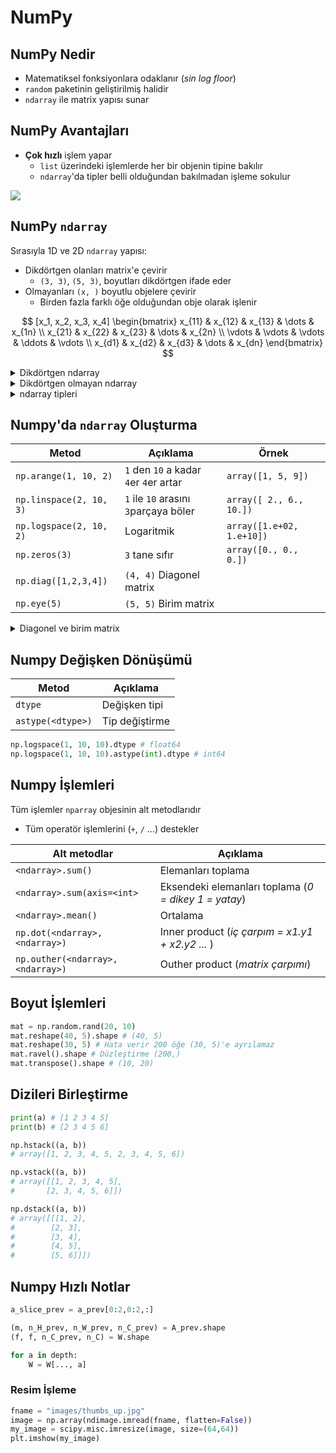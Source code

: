 # NumPy <!-- omit in toc -->

## NumPy Nedir

- Matematiksel fonksiyonlara odaklanır (_sin log floor_)
- `random` paketinin geliştirilmiş halidir
- `ndarray` ile matrix yapısı sunar

## NumPy Avantajları

- **Çok hızlı** işlem yapar
  - `list` üzerindeki işlemlerde her bir objenin tipine bakılır
  - `ndarray`'da tipler belli olduğundan bakılmadan işleme sokulur

![](../../../res/data-science/numpy_ex1.png)

## NumPy `ndarray`

Sırasıyla 1D ve 2D `ndarray` yapısı:

- Dikdörtgen olanları matrix'e çevirir
  - `(3, 3)`, `(5, 3)`, boyutları dikdörtgen ifade eder
- Olmayanları `(x, )` boyutlu objelere çevirir
  - Birden fazla farklı öğe olduğundan obje olarak işlenir

$$
[x_1, x_2, x_3, x_4]
\begin{bmatrix}
    x_{11} & x_{12} & x_{13} & \dots  & x_{1n} \\
    x_{21} & x_{22} & x_{23} & \dots  & x_{2n} \\
    \vdots & \vdots & \vdots & \ddots & \vdots \\
    x_{d1} & x_{d2} & x_{d3} & \dots  & x_{dn}
\end{bmatrix}
$$

<details>
<summary>Dikdörtgen ndarray</summary>

```py
list_of_lists = [[1, 2, 3], [4, 5, 6], [7, 8, 9]]
an_array = np.array(list_of_lists)
```

```py
[[1, 2, 3], [4, 5, 6], [7, 8, 9]]
[[1 2 3]
 [4 5 6]
 [7 8 9]]
```

</details>

<details>
<summary>Dikdörtgen olmayan ndarray</summary>

```py
non_rectangular = [[1, 2], [3, 4, 5], [6, 7, 8, 9]]
non_rectangular_array = np.array(non_rectangular)
```

```py
[[1, 2], [3, 4, 5], [6, 7, 8, 9]]
[list([1, 2]) list([3, 4, 5]) list([6, 7, 8, 9])]
```

</details>

<details>
<summary>ndarray tipleri</summary>

```py
print(an_array.shape, an_array.dtype)
print(non_rectangular_array.shape, non_rectangular_array.dtype)
```

```py
(3, 3) int64
(3,) object
```

</details>

## Numpy'da `ndarray` Oluşturma

| Metod                   | Açıklama                               | Örnek                     |
| ----------------------- | -------------------------------------- | ------------------------- |
| `np.arange(1, 10, 2)`   | `1` den `10` a kadar `4`er `4`er artar | `array([1, 5, 9])`        |
| `np.linspace(2, 10, 3)` | `1` ile `10` arasını `3`parçaya böler  | `array([ 2., 6., 10.])`   |
| `np.logspace(2, 10, 2)` | Logaritmik                             | `array([1.e+02, 1.e+10])` |
| `np.zeros(3)`           | `3` tane sıfır                         | `array([0., 0., 0.])`     |
| `np.diag([1,2,3,4])`    | `(4, 4)` Diagonel matrix               |
| `np.eye(5)`             | `(5, 5)` Birim matrix                  |

<details>
<summary>Diagonel ve birim matrix</summary>

```py
# Diagonel
array([[1, 0, 0, 0],
       [0, 2, 0, 0],
       [0, 0, 3, 0],
       [0, 0, 0, 4]])

# Birim
array([[1., 0., 0., 0., 0.],
       [0., 1., 0., 0., 0.],
       [0., 0., 1., 0., 0.],
       [0., 0., 0., 1., 0.],
       [0., 0., 0., 0., 1.]])
```

</details>

## Numpy Değişken Dönüşümü

| Metod             | Açıklama       |
| ----------------- | -------------- |
| `dtype`           | Değişken tipi  |
| `astype(<dtype>)` | Tip değiştirme |

```py
np.logspace(1, 10, 10).dtype # float64
np.logspace(1, 10, 10).astype(int).dtype # int64
```

## Numpy İşlemleri

Tüm işlemler `nparray` objesinin alt metodlarıdır

- Tüm operatör işlemlerini (`+`, `/` ...) destekler

| Alt metodlar                      | Açıklama                                             |
| --------------------------------- | ---------------------------------------------------- |
| `<ndarray>.sum()`                 | Elemanları toplama                                   |
| `<ndarray>.sum(axis=<int>`        | Eksendeki elemanları toplama (_0 = dikey 1 = yatay_) |
| `<ndarray>.mean()`                | Ortalama                                             |
| `np.dot(<ndarray>, <ndarray>)`    | Inner product (_iç çarpım = x1.y1 + x2.y2 ..._ )     |
| `np.outher(<ndarray>, <ndarray>)` | Outher product (_matrix çarpımı_)                    |

## Boyut İşlemleri

```py
mat = np.random.rand(20, 10)
mat.reshape(40, 5).shape # (40, 5)
mat.reshape(30, 5) # Hata verir 200 öğe (30, 5)'e ayrılamaz
mat.ravel().shape # Düzleştirme (200,)
mat.transpose().shape # (10, 20)
```

## Dizileri Birleştirme

```py
print(a) # [1 2 3 4 5]
print(b) # [2 3 4 5 6]

np.hstack((a, b))
# array([1, 2, 3, 4, 5, 2, 3, 4, 5, 6])

np.vstack((a, b))
# array([[1, 2, 3, 4, 5],
#       [2, 3, 4, 5, 6]])

np.dstack((a, b))
# array([[[1, 2],
#        [2, 3],
#        [3, 4],
#        [4, 5],
#        [5, 6]]])
```

## Numpy Hızlı Notlar

```py
a_slice_prev = a_prev[0:2,0:2,:]

(m, n_H_prev, n_W_prev, n_C_prev) = A_prev.shape
(f, f, n_C_prev, n_C) = W.shape

for a in depth:
    W = W[..., a]

```

### Resim İşleme

```py
fname = "images/thumbs_up.jpg"
image = np.array(ndimage.imread(fname, flatten=False))
my_image = scipy.misc.imresize(image, size=(64,64))
plt.imshow(my_image)
```
